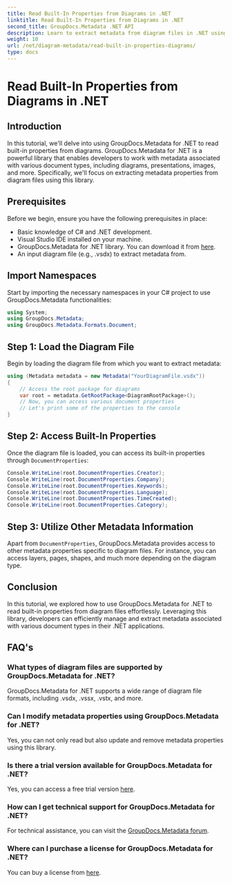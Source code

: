 ```yaml
---
title: Read Built-In Properties from Diagrams in .NET
linktitle: Read Built-In Properties from Diagrams in .NET
second_title: GroupDocs.Metadata .NET API
description: Learn to extract metadata from diagram files in .NET using GroupDocs.Metadata. Enhance document management and analysis efficiently.
weight: 10
url: /net/diagram-metadata/read-built-in-properties-diagrams/
type: docs
---
```

# Read Built-In Properties from Diagrams in .NET

## Introduction
In this tutorial, we'll delve into using GroupDocs.Metadata for .NET to read built-in properties from diagrams. GroupDocs.Metadata for .NET is a powerful library that enables developers to work with metadata associated with various document types, including diagrams, presentations, images, and more. Specifically, we'll focus on extracting metadata properties from diagram files using this library.
## Prerequisites
Before we begin, ensure you have the following prerequisites in place:
- Basic knowledge of C# and .NET development.
- Visual Studio IDE installed on your machine.
- GroupDocs.Metadata for .NET library. You can download it from [here](https://releases.groupdocs.com/metadata/net/).
- An input diagram file (e.g., .vsdx) to extract metadata from.

## Import Namespaces
Start by importing the necessary namespaces in your C# project to use GroupDocs.Metadata functionalities:
```csharp
using System;
using GroupDocs.Metadata;
using GroupDocs.Metadata.Formats.Document;
```
## Step 1: Load the Diagram File
Begin by loading the diagram file from which you want to extract metadata:
```csharp
using (Metadata metadata = new Metadata("YourDiagramFile.vsdx"))
{
    // Access the root package for diagrams
    var root = metadata.GetRootPackage<DiagramRootPackage>();
    // Now, you can access various document properties
    // Let's print some of the properties to the console
}
```
## Step 2: Access Built-In Properties
Once the diagram file is loaded, you can access its built-in properties through `DocumentProperties`:
```csharp
Console.WriteLine(root.DocumentProperties.Creator);
Console.WriteLine(root.DocumentProperties.Company);
Console.WriteLine(root.DocumentProperties.Keywords);
Console.WriteLine(root.DocumentProperties.Language);
Console.WriteLine(root.DocumentProperties.TimeCreated);
Console.WriteLine(root.DocumentProperties.Category);
```
## Step 3: Utilize Other Metadata Information
Apart from `DocumentProperties`, GroupDocs.Metadata provides access to other metadata properties specific to diagram files. For instance, you can access layers, pages, shapes, and much more depending on the diagram type.

## Conclusion
In this tutorial, we explored how to use GroupDocs.Metadata for .NET to read built-in properties from diagram files effortlessly. Leveraging this library, developers can efficiently manage and extract metadata associated with various document types in their .NET applications.

## FAQ's
### What types of diagram files are supported by GroupDocs.Metadata for .NET?
GroupDocs.Metadata for .NET supports a wide range of diagram file formats, including .vsdx, .vssx, .vstx, and more.
### Can I modify metadata properties using GroupDocs.Metadata for .NET?
Yes, you can not only read but also update and remove metadata properties using this library.
### Is there a trial version available for GroupDocs.Metadata for .NET?
Yes, you can access a free trial version [here](https://releases.groupdocs.com/).
### How can I get technical support for GroupDocs.Metadata for .NET?
For technical assistance, you can visit the [GroupDocs.Metadata forum](https://forum.groupdocs.com/c/metadata/14).
### Where can I purchase a license for GroupDocs.Metadata for .NET?
You can buy a license from [here](https://purchase.groupdocs.com/buy).
